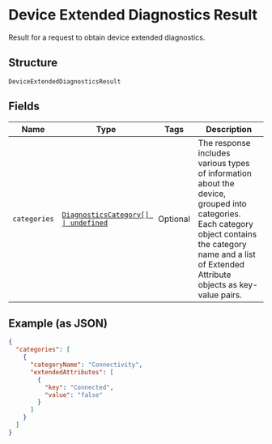 
# Device Extended Diagnostics Result

Result for a request to obtain device extended diagnostics.

## Structure

`DeviceExtendedDiagnosticsResult`

## Fields

| Name | Type | Tags | Description |
|  --- | --- | --- | --- |
| `categories` | [`DiagnosticsCategory[] \| undefined`](../../doc/models/diagnostics-category.md) | Optional | The response includes various types of information about the device, grouped into categories. Each category object contains the category name and a list of Extended Attribute objects as key-value pairs. |

## Example (as JSON)

```json
{
  "categories": [
    {
      "categoryName": "Connectivity",
      "extendedAttributes": [
        {
          "key": "Connected",
          "value": "false"
        }
      ]
    }
  ]
}
```

